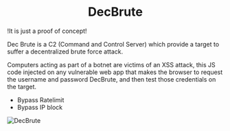 <h1 align="center">DecBrute</h1>

!It is just a proof of concept! 

Dec Brute is a C2 (Command and Control Server) which provide a target to suffer a decentralized brute force attack.

Computers acting as part of a botnet are victims of an XSS attack, this JS code injected on any vulnerable web app that makes the browser to request the username and password DecBrute, and then test those credentials on the target.

- Bypass Ratelimit
- Bypass IP block


![DecBrute](https://user-images.githubusercontent.com/62824857/137057187-fcdc8807-6d82-438e-9311-488e16502439.png)
